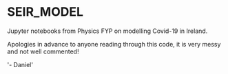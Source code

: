 # SEIR_MODEL
Jupyter notebooks from Physics FYP on modelling Covid-19 in Ireland.

Apologies in advance to anyone reading through this code, it is very messy and not well commented!
                                                                               
'- Daniel'
